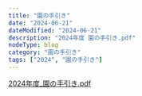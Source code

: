 ```yaml
---
title: "園の手引き"
date: "2024-06-21"
dateModified: "2024-06-21"
description: "2024年度 園の手引き.pdf"
nodeType: blog
category: "園の手引き"
tags: ["2024", "園の手引き"]
---
```


<a href="/doc/2024年度_園の手引き.pdf" target="_blank">2024年度_園の手引き.pdf</a>
